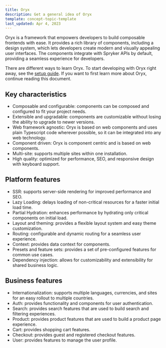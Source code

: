 ```yaml
---
title: Oryx
description: Get a general idea of Oryx
template: concept-topic-template
last_updated: Apr 4, 2023
---
```


Oryx is a framework that empowers developers to build composable frontends with ease. It provides a rich library of components, including a design system, which lets developers create modern and visually appealing user interfaces. The components integrate with Spryker APIs by default, providing a seamless experience for developers.

There are different ways to learn Oryx. To start developing with Oryx right away, see the [setup guide](/docs/scos/dev/front-end-development/{{page.version}}/oryx/getting-started/set-up-oryx.html). If you want to first learn more about Oryx, continue reading this document.

## Key characteristics

- Composable and configurable: components can be composed and configured to fit your project needs.
- Extensible and upgradable: components are customizable without losing the ability to upgrade to newer versions.
- Web framework agnostic: Oryx is based on web components and uses plain Typescript code wherever possible, so it can be integrated into any web technology.
- Component driven: Oryx is component centric and is based on web components.
- Multi-site: supports multiple sites within one installation.
- High quality: optimized for performance, SEO, and responsive design with keyboard support.

## Platform features

- SSR: supports server-side rendering for improved performance and SEO.
- Lazy Loading: delays loading of non-critical resources for a faster initial load time.
- Partial Hydration: enhances performance by hydrating only critical components on initial load.
- Layout and theming: provides a flexible layout system and easy theme customization.
- Routing: configurable and dynamic routing for a seamless user experience.
- Context: provides data context for components.
- Presets and feature sets: provides a set of pre-configured features for common use cases.
- Dependency injection: allows for customizability and extensibility for shared business logic.

## Business features

- Internationalization: supports multiple languages, currencies, and sites for an easy rollout to multiple countries.
- Auth: provides functionality and components for user authentication.
- Search: provides search features that are used to build search and filtering experiences.
- Product: provides product features that are used to build a product page experience.
- Cart: provides shopping cart features.
- Checkout: provides guest and registered checkout features.
- User: provides features to manage the user profile.
